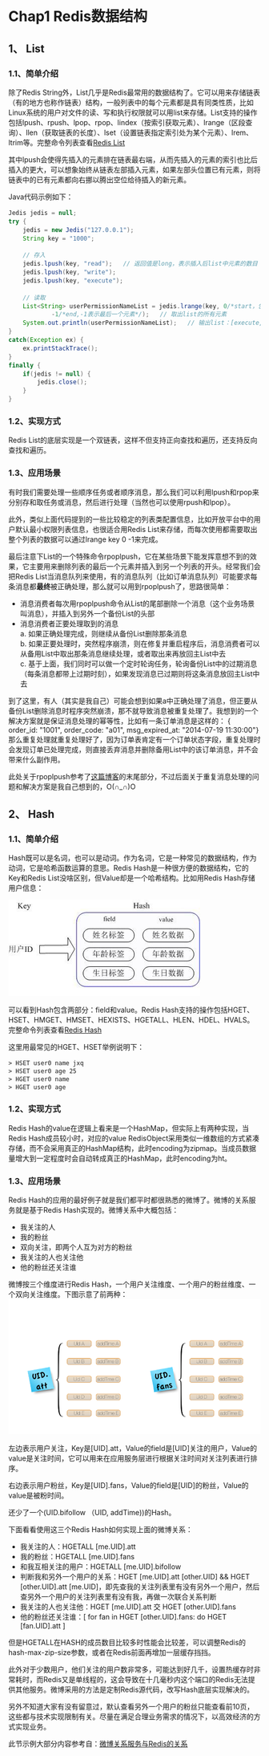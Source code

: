 # Chap1 Redis数据结构

## 1、 List
### 1.1、简单介绍
除了Redis String外，List几乎是Redis最常用的数据结构了。它可以用来存储链表（有的地方也称作链表）结构，一般列表中的每个元素都是具有同类性质，比如Linux系统的用户对文件的读、写和执行权限就可以用list来存储。List支持的操作包括lpush、rpush、lpop、rpop、lindex（按索引获取元素）、lrange（区段查询）、llen（获取链表的长度）、lset（设置链表指定索引处为某个元素）、lrem、ltrim等。完整命令列表查看<a href="http://www.redis.cn/commands.html#list" target="_blank">Redis List</a>

其中lpush会使得先插入的元素排在链表最右端，从而先插入的元素的索引也比后插入的更大，可以想象始终从链表左部插入元素，如果左部头位置已有元素，则将链表中的已有元素都向右挪以腾出空位给待插入的新元素。

Java代码示例如下：

```java
Jedis jedis = null;
try {
	jedis = new Jedis("127.0.0.1");
	String key = "1000";
	
	// 存入
	jedis.lpush(key, "read");   // 返回值是long，表示插入后list中元素的数目
	jedis.lpush(key, "write");
	jedis.lpush(key, "execute");
	
	// 读取
	List<String> userPermissionNameList = jedis.lrange(key, 0/*start，包含start位置处元素*/, 
			-1/*end,-1表示最后一个元素*/);   // 取出list的所有元素
	System.out.println(userPermissionNameList);   // 输出list：[execute, write, read]
}
catch(Exception ex) {
	ex.printStackTrace();
}
finally {
	if(jedis != null) {
		jedis.close();
	}
}

```

### 1.2、实现方式
Redis List的底层实现是一个双链表，这样不但支持正向查找和遍历，还支持反向查找和遍历。

### 1.3、应用场景
有时我们需要处理一些顺序任务或者顺序消息，那么我们可以利用lpush和rpop来分别存和取任务或消息，然后进行处理（当然也可以使用rpush和lpop）。

此外，类似上面代码提到的一些比较稳定的列表类配置信息，比如开放平台中的用户默认最小权限列表信息，也很适合用Redis List来存储，而每次使用都需要取出整个列表的数据可以通过lrange key 0 -1来完成。

最后注意下List的一个特殊命令rpoplpush，它在某些场景下能发挥意想不到的效果，它主要用来删除列表的最后一个元素并插入到另一个列表的开头。经常我们会把Redis List当消息队列来使用，有的消息队列（比如订单消息队列）可能要求每条消息都**最终**被正确处理，那么就可以用到rpoplpush了，思路很简单：

* 消息消费者每次用rpoplpush命令从List的尾部删除一个消息（这个业务场景叫消息），并插入到另外一个备份List的头部
* 消息消费者正要处理取到的消息
  <br />a. 如果正确处理完成，则继续从备份List删除那条消息 
  <br />b. 如果正要处理时，突然程序崩溃，则在修复并重启程序后，消息消费者可以从备用List中取出那条消息继续处理，或者取出来再放回主List中去
  <br />c. 基于上面，我们同时可以做一个定时轮询任务，轮询备份List中的过期消息（每条消息都带上过期时刻），如果发现消息已过期则将这条消息放回主List中去

到了这里，有人（其实是我自己）可能会想到如果a中正确处理了消息，但正要从备份List删除消息时程序突然崩溃，那不就导致消息被重复处理了。我想到的一个解决方案就是保证消息处理的幂等性，比如有一条订单消息是这样的：
{ order_id: "1001", order_code: "a01", msg_expired_at: "2014-07-19 11:30:00"}
那么重复处理就重复处理好了，因为订单表肯定有一个订单状态字段，重复处理时会发现订单已处理完成，则直接丢弃消息并删除备用List中的该订单消息，并不会带来什么副作用。

此处关于rpoplpush参考了<a href="http://www.cnblogs.com/stephen-liu74/archive/2012/02/14/2351859.html" target="_blank">这篇博客</a>的末尾部分，不过后面关于重复消息处理的问题和解决方案是我自己想到的，O(∩_∩)O

## 2、 Hash
### 1.1、简单介绍
Hash既可以是名词，也可以是动词。作为名词，它是一种常见的数据结构，作为动词，它是哈希函数运算的意思。Redis Hash是一种很方便的数据结构，它的Key和Redis List没啥区别，但Value却是一个哈希结构。比如用Redis Hash存储用户信息：

![Redis Hash Demo](./imgs/Chap1.Hash.jpeg)


可以看到Hash包含两部分：field和value。Redis Hash支持的操作包括HGET、HSET、HMGET、HMSET、HEXISTS、HGETALL、HLEN、HDEL、HVALS。完整命令列表查看<a href="http://www.redis.cn/commands.html#hash" target="_blank">Redis Hash</a>

这里用最常见的HGET、HSET举例说明下：

```shell
> HSET user0 name jxq
> HSET user0 age 25
> HGET user0 name
> HGET user0 age
```


### 1.2、实现方式
Redis Hash的value在逻辑上看来是一个HashMap，但实际上有两种实现，当Redis Hash成员较小时，对应的value RedisObject采用类似一维数组的方式紧凑存储，而不会采用真正的HashMap结构，此时encoding为zipmap。当成员数据量增大到一定程度时会自动转成真正的HashMap，此时encoding为ht。

### 1.3、应用场景
Redis Hash的应用的最好例子就是我们都平时都很熟悉的微博了。微博的关系服务就是基于Redis Hash实现的。微博关系中大概包括：

* 我关注的人
* 我的粉丝
* 双向关注，即两个人互为对方的粉丝
* 我关注的人也关注他
* 他的粉丝还关注谁

微博按三个维度进行Redis Hash，一个用户关注维度、一个用户的粉丝维度、一个双向关注维度。下图示意了前两种：
![Redis Hash in Weibo Relation](./imgs/Chap1.Weibo_Relation.png)

左边表示用户关注，Key是[UID].att，Value的field是[UID]关注的用户，Value的value是关注时间，它可以用来在应用服务层进行根据关注时间对关注列表进行排序。

右边表示用户粉丝，Key是[UID].fans，Value的field是[UID]的粉丝，Value的value是被粉时间。

还少了一个(UID.bifollow （UID, addTime))的Hash。

下面看看使用这三个Redis Hash如何实现上面的微博关系：

* 我关注的人：HGETALL [me.UID].att
* 我的粉丝：HGETALL [me.UID].fans
* 和我互相关注的用户：HGETALL [me.UID].bifollow
* 判断我和另外一个用户的关系：HGET [me.UID].att [other.UID] && HGET [other.UID].att [me.UID]，即先查我的关注列表里有没有另外一个用户，然后查另外一个用户的关注列表里有没有我，再做一次联合关系判断
* 我关注的人也关注他：HGET [me.UID].att 交 HGET [other.UID].fans
* 他的粉丝还关注谁：[ for fan in HGET [other.UID].fans: do HGET [fan.UID].att ]

但是HGETALL在HASH的成员数目比较多时性能会比较差，可以调整Redis的hash-max-zip-size参数，或者在Redis前面再增加一层缓存挡挡。

此外对于少数用户，他们关注的用户数非常多，可能达到好几千，设置热缓存时非常耗时，而Redis又是单线程的，这会导致在十几毫秒内这个端口的Redis无法提供其他服务。微博采用的方法是定制Redis源代码，改写Hash底层实现解决的。

另外不知道大家有没有留意过，默认查看另外一个用户的粉丝只能查看前10页，这些都与技术实现限制有关。尽量在满足合理业务需求的情况下，以高效经济的方式实现业务。

此节示例大部分内容参考自：<a href="http://www.infoq.com/cn/articles/weibo-relation-service-with-redis " target="_blank">微博关系服务与Redis的关系</a>


